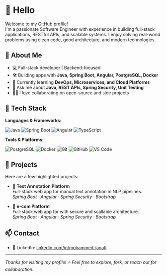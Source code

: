 # 👋 Hello

Welcome to my GitHub profile!  
I'm a passionate Software Engineer with experience in building full-stack applications, RESTful APIs, and scalable systems. I enjoy solving real-world problems using clean code, good architecture, and modern technologies.

## 🚀 About Me

- 💻 Full-stack developer | Backend-focused
- 🛠️ Building apps with **Java, Spring Boot, Angular, PostgreSQL, Docker**
- 🌱 Currently learning **DevOps, Microservices, and Cloud Platforms**
- 💬 Ask me about **Java, REST APIs, Spring Security, Unit Testing**
- 👨‍💻 I love collaborating on open-source and side projects

## 🧰 Tech Stack

**Languages & Frameworks:**

![Java](https://img.shields.io/badge/Java-007396?style=flat&logo=java&logoColor=white)
![Spring Boot](https://img.shields.io/badge/Spring_Boot-6DB33F?style=flat&logo=spring-boot&logoColor=white)
![Angular](https://img.shields.io/badge/Angular-DD0031?style=flat&logo=angular&logoColor=white)
![TypeScript](https://img.shields.io/badge/TypeScript-007ACC?style=flat&logo=typescript&logoColor=white)

**Tools & Platforms:**

![PostgreSQL](https://img.shields.io/badge/PostgreSQL-336791?style=flat&logo=postgresql&logoColor=white)
![Docker](https://img.shields.io/badge/Docker-2496ED?style=flat&logo=docker&logoColor=white)
![Git](https://img.shields.io/badge/Git-F05032?style=flat&logo=git&logoColor=white)
![GitHub](https://img.shields.io/badge/GitHub-181717?style=flat&logo=github&logoColor=white)
![VS Code](https://img.shields.io/badge/VS_Code-007ACC?style=flat&logo=visual-studio-code&logoColor=white)

## 📌 Projects

Here are a few highlighted projects:

- 📝 **Text Annotation Platform**  
  Full-stack web app for manual text annotation in NLP pipelines.  
  _Spring Boot · Angular · Spring Security · Bootstrap_

- 📝 **e-com Platform**  
  Full-stack web app for with secure and scallable architecture.  
  _Spring Boot · Angular · Spring Security · Bootstrap_



## 📫 Contact
- 💼 LinkedIn: [linkedin.com/in/mohammed-janati](www.linkedin.com/in/mohammed-janati)


---

_Thanks for visiting my profile! ⭐ Feel free to explore, fork, or reach out for collaboration._
